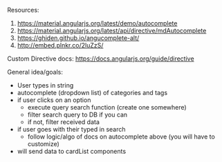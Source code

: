 Resources:
  1. https://material.angularjs.org/latest/demo/autocomplete
  2. https://material.angularjs.org/latest/api/directive/mdAutocomplete
  3. https://ghiden.github.io/angucomplete-alt/
  4. http://embed.plnkr.co/2luZzS/

Custom Directive docs: https://docs.angularjs.org/guide/directive

General idea/goals:
  - User types in string
  - autocomplete (dropdown list) of categories and tags
  - if user clicks on an option
    - execute query search function (create one somewhere)
    - filter search query to DB if you can
    - if not, filter received data
  - if user goes with their typed in search
    - follow logic/algo of docs on autocomplete above (you will have
      to customize)
  - will send data to cardList components
